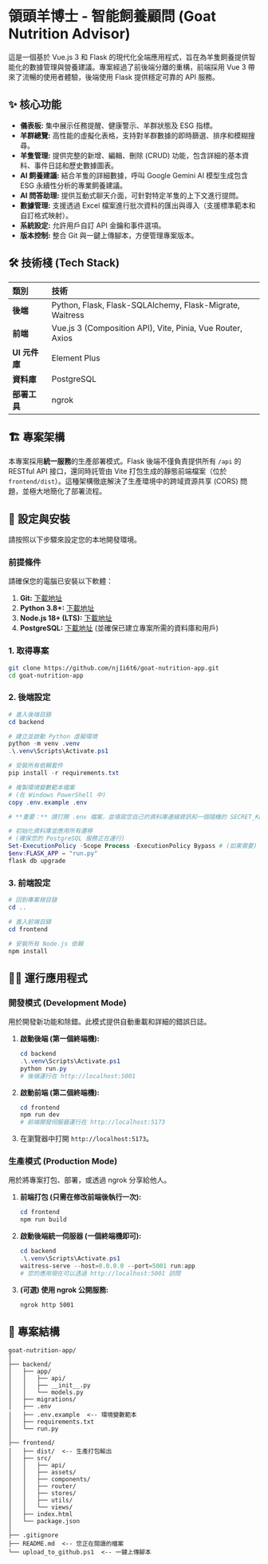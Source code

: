 # 領頭羊博士 - 智能飼養顧問 (Goat Nutrition Advisor)

這是一個基於 Vue.js 3 和 Flask 的現代化全端應用程式，旨在為羊隻飼養提供智能化的數據管理與營養建議。專案經過了前後端分離的重構，前端採用 Vue 3 帶來了流暢的使用者體驗，後端使用 Flask 提供穩定可靠的 API 服務。

## ✨ 核心功能

*   **儀表板:** 集中展示任務提醒、健康警示、羊群狀態及 ESG 指標。
*   **羊群總覽:** 高性能的虛擬化表格，支持對羊群數據的即時篩選、排序和模糊搜尋。
*   **羊隻管理:** 提供完整的新增、編輯、刪除 (CRUD) 功能，包含詳細的基本資料、事件日誌和歷史數據圖表。
*   **AI 飼養建議:** 結合羊隻的詳細數據，呼叫 Google Gemini AI 模型生成包含 ESG 永續性分析的專業飼養建議。
*   **AI 問答助理:** 提供互動式聊天介面，可針對特定羊隻的上下文進行提問。
*   **數據管理:** 支援透過 Excel 檔案進行批次資料的匯出與導入（支援標準範本和自訂格式映射）。
*   **系統設定:** 允許用戶自訂 API 金鑰和事件選項。
*   **版本控制:** 整合 Git 與一鍵上傳腳本，方便管理專案版本。

## 🛠️ 技術棧 (Tech Stack)

| 類別 | 技術 |
| :--- | :--- |
| **後端** | Python, Flask, Flask-SQLAlchemy, Flask-Migrate, Waitress |
| **前端** | Vue.js 3 (Composition API), Vite, Pinia, Vue Router, Axios |
| **UI 元件庫** | Element Plus |
| **資料庫** | PostgreSQL |
| **部署工具** | ngrok |

## 🏗️ 專案架構

本專案採用**統一服務**的生產部署模式。Flask 後端不僅負責提供所有 `/api` 的 RESTful API 接口，還同時託管由 Vite 打包生成的靜態前端檔案（位於 `frontend/dist`）。這種架構徹底解決了生產環境中的跨域資源共享 (CORS) 問題，並極大地簡化了部署流程。

## 🚀 設定與安裝

請按照以下步驟來設定您的本地開發環境。

### **前提條件**
請確保您的電腦已安裝以下軟體：
1.  **Git:** [下載地址](https://git-scm.com/downloads)
2.  **Python 3.8+:** [下載地址](https://www.python.org/downloads/)
3.  **Node.js 18+ (LTS):** [下載地址](https://nodejs.org/)
4.  **PostgreSQL:** [下載地址](https://www.postgresql.org/download/) (並確保已建立專案所需的資料庫和用戶)

### **1. 取得專案**
```bash
git clone https://github.com/nj1i6t6/goat-nutrition-app.git
cd goat-nutrition-app
```

### **2. 後端設定**
```powershell
# 進入後端目錄
cd backend

# 建立並啟動 Python 虛擬環境
python -m venv .venv
.\.venv\Scripts\Activate.ps1

# 安裝所有依賴套件
pip install -r requirements.txt

# 複製環境變數範本檔案
# (在 Windows PowerShell 中)
copy .env.example .env

# **重要：** 請打開 .env 檔案，並填寫您自己的資料庫連線資訊和一個隨機的 SECRET_KEY

# 初始化資料庫並應用所有遷移
# (確保您的 PostgreSQL 服務正在運行)
Set-ExecutionPolicy -Scope Process -ExecutionPolicy Bypass # (如果需要)
$env:FLASK_APP = "run.py"
flask db upgrade
```

### **3. 前端設定**
```powershell
# 回到專案根目錄
cd ..

# 進入前端目錄
cd frontend

# 安裝所有 Node.js 依賴
npm install
```

## 🏃‍♂️ 運行應用程式

### **開發模式 (Development Mode)**
用於開發新功能和除錯。此模式提供自動重載和詳細的錯誤日誌。

1.  **啟動後端 (第一個終端機):**
    ```powershell
    cd backend
    .\.venv\Scripts\Activate.ps1
    python run.py 
    # 後端運行在 http://localhost:5001
    ```

2.  **啟動前端 (第二個終端機):**
    ```powershell
    cd frontend
    npm run dev
    # 前端開發伺服器運行在 http://localhost:5173
    ```

3.  在瀏覽器中打開 `http://localhost:5173`。

### **生產模式 (Production Mode)**
用於將專案打包、部署，或透過 ngrok 分享給他人。

1.  **前端打包 (只需在修改前端後執行一次):**
    ```powershell
    cd frontend
    npm run build
    ```

2.  **啟動後端統一伺服器 (一個終端機即可):**
    ```powershell
    cd backend
    .\.venv\Scripts\Activate.ps1
    waitress-serve --host=0.0.0.0 --port=5001 run:app
    # 您的應用現在可以透過 http://localhost:5001 訪問
    ```

3.  **(可選) 使用 ngrok 公開服務:**
    ```bash
    ngrok http 5001
    ```

## 📁 專案結構
```
goat-nutrition-app/
│
├── backend/
│   ├── app/
│   │   ├── api/
│   │   ├── __init__.py
│   │   └── models.py
│   ├── migrations/
│   ├── .env
│   ├── .env.example  <-- 環境變數範本
│   ├── requirements.txt
│   └── run.py
│
├── frontend/
│   ├── dist/  <-- 生產打包輸出
│   ├── src/
│   │   ├── api/
│   │   ├── assets/
│   │   ├── components/
│   │   ├── router/
│   │   ├── stores/
│   │   ├── utils/
│   │   └── views/
│   ├── index.html
│   └── package.json
│
├── .gitignore
├── README.md  <-- 您正在閱讀的檔案
└── upload_to_github.ps1  <-- 一鍵上傳腳本
```
